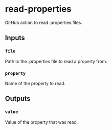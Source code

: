 # read-properties
GitHub action to read .properties files.

## Inputs
### `file`
Path to the .properties file to read a property from.

### `property`
Name of the property to read.

## Outputs
### `value`
Value of the property that was read.
